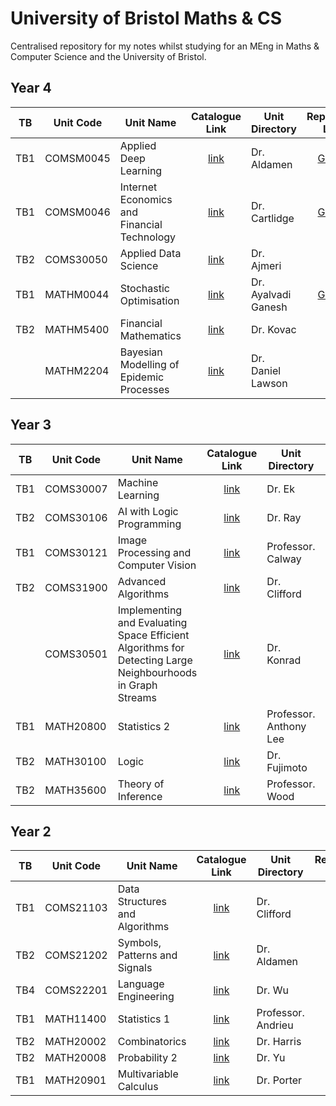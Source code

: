 # University of Bristol Maths & CS
Centralised repository for my notes whilst studying for an MEng in Maths &amp; Computer Science and the University of Bristol.

## Year 4
| TB | Unit Code | Unit Name | Catalogue Link | Unit Directory | Repository Link | Note |
|----|-----------|-----------|:--------------:|----------------|:---------------:|------|
| TB1| COMSM0045 | Applied Deep Learning | [link](https://www.bris.ac.uk/unit-programme-catalogue/UnitDetails.jsa?ayrCode=20%2F21&unitCode=COMSM0045) | Dr. Aldamen | [Github](https://github.com/dajhutchinson/Applied-Deep-Learning) | In Progress |
| TB1| COMSM0046 | Internet Economics and Financial Technology | [link](https://www.bris.ac.uk/unit-programme-catalogue/UnitDetails.jsa?ayrCode=20%2F21&unitCode=COMSM0046) | Dr. Cartlidge | [Github](https://github.com/dajhutchinson/Internet-Economics-and-Financial-Technology) | In Progress |
| TB2| COMS30050 | Applied Data Science | [link](https://www.bris.ac.uk/unit-programme-catalogue/UnitDetails.jsa?ayrCode=20%2F21&unitCode=COMS30050) | Dr. Ajmeri | | |
| TB1| MATHM0044 | Stochastic Optimisation | [link](https://www.bris.ac.uk/unit-programme-catalogue/UnitDetails.jsa?ayrCode=20%2F21&unitCode=MATHM0044) | Dr. Ayalvadi Ganesh | [Github](https://github.com/dajhutchinson/Stochastic-Optimisation) | In Progress |
| TB2| MATHM5400 | Financial Mathematics | [link](https://www.bris.ac.uk/unit-programme-catalogue/UnitDetails.jsa?ayrCode=20%2F21&unitCode=MATHM5400) | Dr. Kovac | | |
|    | MATHM2204 | Bayesian Modelling of Epidemic Processes | [link](https://www.bris.ac.uk/unit-programme-catalogue/UnitDetails.jsa?ayrCode=20%2F21&unitCode=MATHM2204) | Dr. Daniel Lawson | | Master's Thesis, In Progress |

## Year 3
| TB | Unit Code | Unit Name | Catalogue Link | Unit Directory | Repository Link | Note |
|----|-----------|-----------|:--------------:|----------------|:---------------:|------|
| TB1| COMS30007 | Machine Learning | [link](https://www.bris.ac.uk/unit-programme-catalogue/UnitDetails.jsa?ayrCode=19%2F20&unitCode=COMS30007) | Dr. Ek | [Github](https://github.com/dajhutchinson/MachineLearning) | Completed |
| TB2| COMS30106 | AI with Logic Programming | [link](https://www.bris.ac.uk/unit-programme-catalogue/UnitDetails.jsa?ayrCode=19%2F20&unitCode=COMS30106) | Dr. Ray | [Github](https://github.com/dajhutchinson/ArtificalIntelligenceWithLogicProgramming) | Completed |
| TB1| COMS30121 | Image Processing and Computer Vision | [link](https://www.bris.ac.uk/unit-programme-catalogue/UnitDetails.jsa?ayrCode=19%2F20&unitCode=COMS30121) | 	Professor. Calway | [link](https://github.com/dajhutchinson/ImageProcessingAndComputerVision) | Completed |
| TB2| COMS31900 | Advanced Algorithms | [link](https://www.bris.ac.uk/unit-programme-catalogue/UnitDetails.jsa?ayrCode=19%2F20&unitCode=COMS31900) | Dr. Clifford | [link](https://github.com/dajhutchinson/AdvancedAlgorithms) | Completed |
|    | COMS30501 | Implementing and Evaluating Space Efficient Algorithms for Detecting Large Neighbourhoods in Graph Streams | [link](https://www.bris.ac.uk/unit-programme-catalogue/UnitDetails.jsa?ayrCode=19%2F20&unitCode=COMS30501) | Dr. Konrad | [link](https://github.com/dajhutchinson/Detecting-Large-Neighbourhoods-in-Graph-Streams) | Bachelor's Thesis, Completed |
| TB1| MATH20800 | Statistics 2 | [link](https://www.bris.ac.uk/unit-programme-catalogue/UnitDetails.jsa?ayrCode=19%2F20&unitCode=MATH20900) | Professor. Anthony Lee | [link](https://github.com/dajhutchinson/Statistics2) | Completed |
| TB2| MATH30100 | Logic | [link](https://www.bris.ac.uk/unit-programme-catalogue/UnitDetails.jsa?ayrCode=19%2F20&unitCode=MATH30100) | Dr. Fujimoto | [link](https://github.com/dajhutchinson/Logic) | In Progress |
| TB2| MATH35600 | Theory of Inference | [link](https://www.bris.ac.uk/unit-programme-catalogue/UnitDetails.jsa?ayrCode=19%2F20&unitCode=MATH35600) | Professor. Wood | [link](https://github.com/dajhutchinson/TheoryOfInference) | Completed |

## Year 2
| TB | Unit Code | Unit Name | Catalogue Link | Unit Directory | Repository Link | Note |
|----|-----------|-----------|:--------------:|----------------|:---------------:|------|
| TB1| COMS21103 | Data Structures and Algorithms | [link](https://www.bris.ac.uk/unit-programme-catalogue/UnitDetails.jsa?ayrCode=18%2F19&unitCode=COMS21103) | Dr. Clifford | | Completed |
| TB2| COMS21202 | Symbols, Patterns and Signals | [link](https://www.bris.ac.uk/unit-programme-catalogue/UnitDetails.jsa?ayrCode=18%2F19&unitCode=COMS21202) | Dr. Aldamen | | Completed |
| TB4| COMS22201 | Language Engineering | [link](https://www.bris.ac.uk/unit-programme-catalogue/UnitDetails.jsa?ayrCode=18%2F19&unitCode=COMS22201) | Dr. Wu | | Completed |
| TB1| MATH11400 | Statistics 1 | [link](https://www.bris.ac.uk/unit-programme-catalogue/UnitDetails.jsa?ayrCode=18%2F19&unitCode=MATH11400) | Professor. Andrieu | | Completed |
| TB2| MATH20002 | Combinatorics | [link](https://www.bris.ac.uk/unit-programme-catalogue/UnitDetails.jsa?ayrCode=18%2F19&unitCode=MATH20002) | Dr. Harris | | Completed |
| TB2| MATH20008 | Probability 2 | [link](https://www.bris.ac.uk/unit-programme-catalogue/UnitDetails.jsa?ayrCode=18%2F19&unitCode=MATH20008) | Dr. Yu | | Completed |
| TB1| MATH20901 | Multivariable Calculus | [link](https://www.bris.ac.uk/unit-programme-catalogue/UnitDetails.jsa?ayrCode=18%2F19&unitCode=MATH20901) | Dr. Porter | | Completed |
